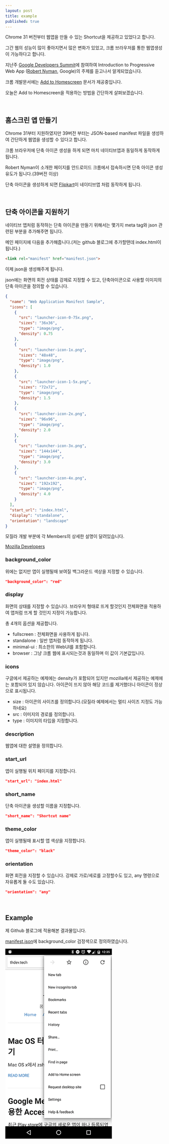 ```yaml
---
layout: post
title: example
published: true
---
```


Chrome 31 버전부터 웹앱을 만들 수 있는 Shortcut을 제공하고 있었다고 합니다.

그간 웹의 성능이 많이 좋아지면서 많은 변화가 있었고, 크롬 브라우저를 통한 웹앱생성이 가능하다고 합니다.

지난주 [Google Developers Summit](http://googledevkr.blogspot.kr/2016/04/google-developers-summit.html)에 참여하여 Introduction to Progressive Web App ([Robert Nyman](https://robertnyman.com/), Google)의 주제를 듣고나서 알게되었습니다.

크롬 개발문서에는 [Add to Homescreen](https://developer.chrome.com/multidevice/android/installtohomescreen) 문서가 제공중입니다.

오늘은 Add to Homescreen을 적용하는 방법을 간단하게 살펴보겠습니다.

<br />

## 홈스크린 앱 만들기

Chrome 31부터 지원하였지만 39버전 부터는 JSON-based manifest 파일을 생성하여 간단하게 웹앱을 생성할 수 있다고 합니다.

크롬 브라우저에 단축 아이콘 생성을 하게 되면 마치 네이티브앱과 동일하게 동작하게 됩니다.

Robert Nyman이 소개한 페이지를 안드로이드 크롬에서 접속하시면 단축 아이콘 생성 유도가 됩니다.(39버전 이상)

단축 아이콘을 생성하게 되면 [Flipkart](flipkart.com)이 네이티브앱 처럼 동작하게 됩니다.

<br />

## 단축 아이콘을 지원하기

네이티브 앱처럼 동작하는 단축 아이콘을 만들기 위해서는 몇가지 meta tag와 json 관련된 부분을 추가해주면 됩니다.

메인 페이지에 다음을 추가해줍니다.(저는 github 블로그에 추가할탠데 index.html이 됩니다.)

```html
<link rel="manifest" href="manifest.json">
```

이제 json을 생성해주게 됩니다.

json에는 화면의 회전 상태를 강제로 지정할 수 있고, 단축아이콘으로 사용할 이미지의 단축 아이콘을 정의할 수 있습니다.

```json
{
  "name": "Web Application Manifest Sample",
  "icons": [
    {
      "src": "launcher-icon-0-75x.png",
      "sizes": "36x36",
      "type": "image/png",
      "density": 0.75
    },
    {
      "src": "launcher-icon-1x.png",
      "sizes": "48x48",
      "type": "image/png",
      "density": 1.0
    },
    {
      "src": "launcher-icon-1-5x.png",
      "sizes": "72x72",
      "type": "image/png",
      "density": 1.5
    },
    {
      "src": "launcher-icon-2x.png",
      "sizes": "96x96",
      "type": "image/png",
      "density": 2.0
    },
    {
      "src": "launcher-icon-3x.png",
      "sizes": "144x144",
      "type": "image/png",
      "density": 3.0
    },
    {
      "src": "launcher-icon-4x.png",
      "sizes": "192x192",
      "type": "image/png",
      "density": 4.0
    }
  ],
  "start_url": "index.html",
  "display": "standalone",
  "orientation": "landscape"
}
```

모질라 개발 부분에 각 Members의 상세한 설명이 달려있습니다.

[Mozilla Developers](https://developer.mozilla.org/en-US/docs/Web/Manifest)

### background_color

위에는 없지만 앱이 실행될때 보여질 백그라운드 색상을 지정할 수 있습니다.

```json
"background_color": "red"
```

### display

화면의 상태를 지정할 수 있습니다. 브라우저 형태로 뜨게 할것인지 전체화면을 적용하여 앱처럼 뜨게 할 것인지 지정이 가능합니다.

총 4개의 옵션을 제공합니다.

- fullscreen : 전체화면을 사용하게 됩니다.
- standalone : 일반 앱처럼 동작하게 됩니다.
- minimal-ui : 최소한의 WebUI를 포함합니다.
- browser : 그냥 크롬 웹에 표시되는것과 동일하며 이 값이 기본값입니다.

### icons

구글에서 제공하는 예제에는 density가 포함되어 있지만 mozilla에서 제공하는 예제에는 포함되어 있지 않습니다. 아이콘이 뜨지 않아 해당 코드를 제거했더니 아이콘이 정상으로 표시됩니다.

- size : 아이콘의 사이즈를 정의합니다.(모질라 예제에서는 멀티 사이즈 지정도 가능하네요)
- src : 이미지의 경로를 정의합니다.
- type : 이미지의 타입을 지정합니다.

### description

웹앱에 대한 설명을 정의합니다.

### start_url

앱이 실행될 위치 페이지를 지정합니다.

```json
"start_url": "index.html"
```

### short_name

단축 아이콘을 생성할 이름을 지정합니다.

```json
"short_name": "Shortcut name"
```

### theme_color

앱이 실행될때 표시할 앱 색상을 지정합니다.

```json
"theme_color": "black"
```

### orientation

화면 회전을 지정할 수 있습니다. 강제로 가로/세로를 고정할수도 있고, any 명령으로 자유롭게 둘 수도 있습니다.

```json
"orientation": "any"
```

<br />

## Example

제 Github 블로그에 적용해본 결과물입니다.

[manifest.json](manifest.json)에 background_color 검정색으로 정의하였습니다.

![chrome-web-app-example](/images/2016/2016-05-02-Chrome-Add-To-Homescreen-Example/chrome-web-app-example.gif)

